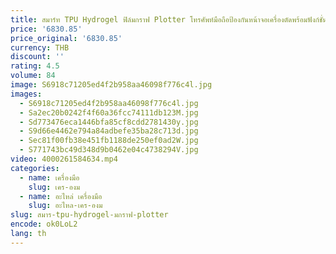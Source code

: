 ```yaml
---
title: สมาร์ท TPU Hydrogel ฟิล์มกราฟ Plotter โทรศัพท์มือถือป้องกันหน้าจอเครื่องตัดพร้อมฟังก์ชั่นทําสติกเกอร์ด้านหลัง
price: '6830.85'
price_original: '6830.85'
currency: THB
discount: ''
rating: 4.5
volume: 84
image: S6918c71205ed4f2b958aa46098f776c4l.jpg
images:
  - S6918c71205ed4f2b958aa46098f776c4l.jpg
  - Sa2ec20b0242f4f60a36fcc74111db123M.jpg
  - Sd773476eca1446bfa85cf8cdd2781430y.jpg
  - S9d66e4462e794a84adbefe35ba28c713d.jpg
  - Sec81f00fb38e451fb1188de250ef0ad2W.jpg
  - S771743bc49d348d9b0462e04c4738294V.jpg
video: 4000261584634.mp4
categories:
  - name: เครื่องมือ
    slug: เคร-องม
  - name: อะไหล่ เครื่องมือ
    slug: อะไหล-เคร-องม
slug: สมาร-tpu-hydrogel-มกราฟ-plotter
encode: ok0LoL2
lang: th
---
```

  
